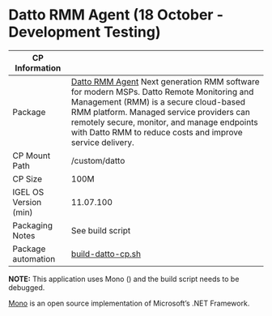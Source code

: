 # Datto RMM Agent (18 October - Development Testing)

|  CP Information |            |
|-----------------|------------|
| Package | [Datto RMM Agent](https://rmm.datto.com/help/en/Content/4WEBPORTAL/Devices/ServersLaptopsDesktops/Linux/InstallLinux.htm) Next generation RMM software for modern MSPs. Datto Remote Monitoring and Management (RMM) is a secure cloud-based RMM platform. Managed service providers can remotely secure, monitor, and manage endpoints with Datto RMM to reduce costs and improve service delivery. |
| CP Mount Path | /custom/datto |
| CP Size | 100M |
| IGEL OS Version (min) | 11.07.100 |
| Packaging Notes | See build script |
| Package automation | [build-datto-cp.sh](build/build-datto-cp.sh) |

**NOTE:** This application uses Mono () and the build script needs to be debugged.

[Mono](https://www.mono-project.com/) is an open source implementation of Microsoft’s .NET Framework.
